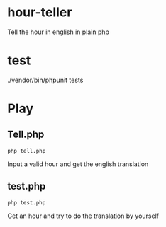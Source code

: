 # hour-teller
Tell the hour in english in plain php

# test
./vendor/bin/phpunit tests

# Play

## Tell.php
```
php tell.php
```
Input a valid hour and get the english translation

## test.php
```
php test.php
```
Get an hour and try to do the translation by yourself
